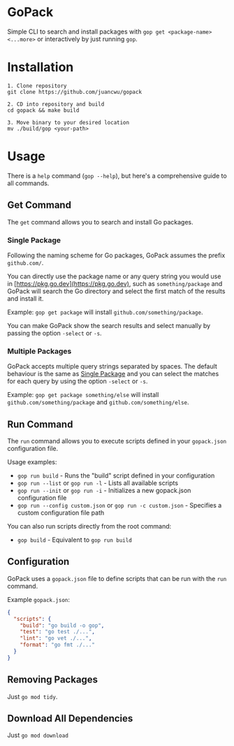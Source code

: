 # GoPack

Simple CLI to search and install packages with `gop get <package-name> <...more>` or interactively by just running `gop`.

# Installation

```
1. Clone repository
git clone https://github.com/juancwu/gopack

2. CD into repository and build
cd gopack && make build

3. Move binary to your desired location
mv ./build/gop <your-path>
```

# Usage

There is a `help` command (`gop --help`), but here's a comprehensive guide to all commands.

## Get Command

The `get` command allows you to search and install Go packages.

### Single Package

Following the naming scheme for Go packages, GoPack assumes the prefix `github.com/`.

You can directly use the package name or any query string you would use in [https://pkg.go.dev](https://pkg.go.dev), such as `something/package` and GoPack will search the Go directory
and select the first match of the results and install it.

Example: `gop get package` will install `github.com/something/package`.

You can make GoPack show the search results and select manually by passing the option `-select` or `-s`.

### Multiple Packages

GoPack accepts multiple query strings separated by spaces. The default behaviour is the same as [Single Package](#single-package) and you can select the matches for each query
by using the option `-select` or `-s`.

Example: `gop get package something/else` will install `github.com/something/package` and `github.com/something/else`.

## Run Command

The `run` command allows you to execute scripts defined in your `gopack.json` configuration file.

Usage examples:
- `gop run build` - Runs the "build" script defined in your configuration
- `gop run --list` or `gop run -l` - Lists all available scripts
- `gop run --init` or `gop run -i` - Initializes a new gopack.json configuration file
- `gop run --config custom.json` or `gop run -c custom.json` - Specifies a custom configuration file path

You can also run scripts directly from the root command:
- `gop build` - Equivalent to `gop run build`

## Configuration

GoPack uses a `gopack.json` file to define scripts that can be run with the `run` command.

Example `gopack.json`:
```json
{
  "scripts": {
    "build": "go build -o gop",
    "test": "go test ./...",
    "lint": "go vet ./...",
    "format": "go fmt ./..."
  }
}
```

## Removing Packages

Just `go mod tidy`.

## Download All Dependencies

Just `go mod download`

